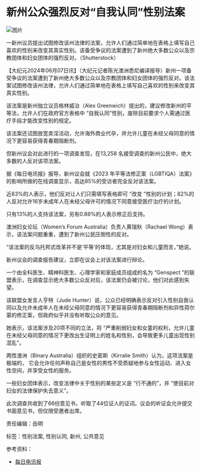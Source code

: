 # 新州公众强烈反对“自我认同”性别法案

![图片](https://i.epochtimes.com/assets/uploads/2023/10/id14100339-shutterstock_615602741-600x400.jpg)

一新州议员提出试图修改该州法律的法案，允许人们通过简单地在表格上填写自己喜欢的性别来改变其真实性别。该备受争议的法案遭到了新州绝大多数公众以及宗教团体和妇女团体的强烈反对。（Shutterstock）

【大纪元2024年06月07日讯】（大纪元记者陈光澳洲悉尼编译报导）新州一项备受争议的法案遭到了新州绝大多数公众以及宗教团体和妇女团体的强烈反对。该法案试图修改该州法律，允许人们通过简单地在表格上填写自己喜欢的性别来改变其真实性别。

该法案是新州独立议员格林威治（Alex Greenwich）提出的，建议修改新州的平等法，允许人们在政府官方表格中 “自我认同”性别，废除目前要求个人需通过医疗手段才能改变性别的规定。

该法案还试图放宽卖淫活动，允许海外商业代孕，并允许儿童在未经父母同意的情况下更容易获得青春期阻断剂。

但新州议会对此进行的一项调查发现，在13,258 名接受调查的新州公民中，绝大多数的人反对该项法案。

据《每日电讯报》报导，新州议会就《2023 年平等法修正案（LGBTIQA）法案》的影响所做的在线调查显示，高达85%的受访者完全反对该法案。

近83%的人表示，他们反对让人们只需填写表格即可 “改变 ”性别的计划；82%的人反对允许16岁未成年人在未经父母许可的情况下同意接受医疗治疗的计划。

只有13%的人支持该法案，另有0.89%的人表示修正后支持。

澳洲妇女论坛（Women’s Forum Australia）负责人黄瑞秋（Rachael Wong）表示，该法案问题重重，遭到了新州公民压倒性的反对。

“该法案的反乌托邦式改革并不是‘平等’的体现，尤其是对妇女和儿童而言，”她说。

新州议会的调查报告建议，立即在议会上对该法案进行辩论。

一个由全科医生、精神科医生、心理学家和家庭成员组成的名为 “Genspect ”的联盟表示，在调查显示绝大多数公众反对后，该法案仍会被讨论，他们对此感到失望。

该联盟女发言人亨特（Jude Hunter）说，公众已经明确表示反对引入性别自我认同以及允许未成年人在未经父母同意的情况下更容易获得青春期阻断剂和异性荷尔蒙的修正案，但政府似乎并没有听取公众的意见。

她表示，该法案涉及20项不同的立法，将 “严重削弱妇女和女童的权利，允许儿童在未经父母同意的情况下更改出生证明上的姓名和性别，会导致更多儿童出现性别混乱”。

两性澳洲（Binary Australia）组织的史密斯（Kirralie Smith）认为，这项法案是极端的， 它会允许任何声称自己是女性的男性不受质疑地参与女性运动、进入女性空间，并享受女性的服务。

一些妇女团体表示，改变法律中关于性别的某些定义是 “行不通的”，并 “使目前对妇女的法律保护失去意义”。

此次调查共收到了66份意见书，听取了44位证人的证词。议会的听证会允许提交书面意见书，但仅限受邀者出席。

责任编辑：岳明

标签：性别法案, 性别认同, 新州, 公共意见

参考资料：
- [每日电讯报](https://www.dailytelegraph.com.au)